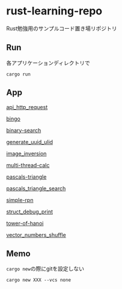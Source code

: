 # rust-learning-repo

Rust勉強用のサンプルコード置き場リポジトリ

## Run

各アプリケーションディレクトリで

```
cargo run
```

## App

[api_http_request](./api_http_request/)

[bingo](./bingo/)

[binary-search](./binary-search/)

[generate_uuid_ulid](./generate_uuid_ulid/)

[image_inversion](./image_inversion/)

[multi-thread-calc](./multi-thread-calc/)

[pascals-triangle](./pascals-triangle/)

[pascals_triangle_search](./pascals_triangle_search/)

[simple-rpn](./simple-rpn/)

[struct_debug_print](./struct_debug_print/)

[tower-of-hanoi](./tower-of-hanoi/)

[vector_numbers_shuffle](./vector_numbers_shuffle/)

## Memo

`cargo new`の際にgitを設定しない

```
cargo new XXX --vcs none
```